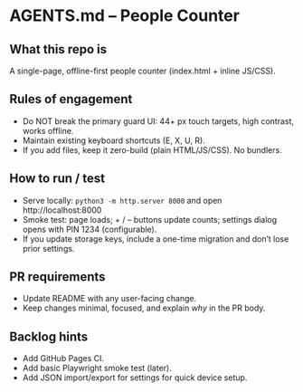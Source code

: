 # AGENTS.md – People Counter

## What this repo is
A single-page, offline-first people counter (index.html + inline JS/CSS).

## Rules of engagement
- Do NOT break the primary guard UI: 44+ px touch targets, high contrast, works offline.
- Maintain existing keyboard shortcuts (E, X, U, R).
- If you add files, keep it zero-build (plain HTML/JS/CSS). No bundlers.

## How to run / test
- Serve locally: `python3 -m http.server 8000` and open http://localhost:8000
- Smoke test: page loads; + / – buttons update counts; settings dialog opens with PIN 1234 (configurable).
- If you update storage keys, include a one-time migration and don’t lose prior settings.

## PR requirements
- Update README with any user-facing change.
- Keep changes minimal, focused, and explain *why* in the PR body.

## Backlog hints
- Add GitHub Pages CI.
- Add basic Playwright smoke test (later).
- Add JSON import/export for settings for quick device setup.
